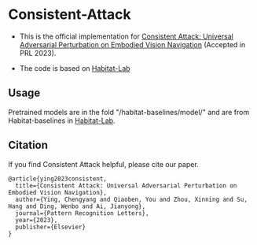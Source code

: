 # Consistent-Attack

- This is the official implementation for [Consistent Attack: Universal Adversarial Perturbation on Embodied Vision Navigation](https://arxiv.org/pdf/2206.05751.pdf) (Accepted in PRL 2023).

- The code is based on [Habitat-Lab](https://github.com/facebookresearch/habitat-lab)

## Usage

Pretrained models are in the fold "/habitat-baselines/model/" and are from Habitat-baselines in [Habitat-Lab](https://github.com/facebookresearch/habitat-lab).

## Citation

If you find Consistent Attack helpful, please cite our paper.

```
@article{ying2023consistent,
  title={Consistent Attack: Universal Adversarial Perturbation on Embodied Vision Navigation},
  author={Ying, Chengyang and Qiaoben, You and Zhou, Xinning and Su, Hang and Ding, Wenbo and Ai, Jianyong},
  journal={Pattern Recognition Letters},
  year={2023},
  publisher={Elsevier}
}
```
